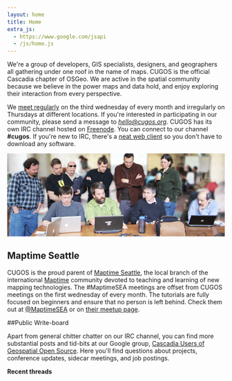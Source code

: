 ```yaml
---
layout: home
title: Home
extra_js:
  - https://www.google.com/jsapi
  - /js/home.js
---
```


We're a group of developers, GIS specialists, designers, and geographers all gathering under one roof in the name of maps. CUGOS is the official Cascadia chapter of OSGeo. We are active in the spatial community because we believe in the power maps and data hold, and enjoy exploring their interaction from every perspective.

We [meet regularly](/meetings) on the third wednesday of every month and irregularly on Thursdays at different locations. If you're interested in participating in our community, please send a message to <em>hello@cugos.org</em>. CUGOS has its own IRC channel hosted on [Freenode](https://freenode.net/). You can connect to our channel <strong>#cugos</strong>. If you're new to IRC, there's a [neat web client](http://webchat.freenode.net/) so you don't have to download any software.

![working and cugosing](/image/fall-fling-homepageshot.png)

## Maptime Seattle

CUGOS is the proud parent of [Maptime Seattle](http://maptimesea.github.io), the local branch of the international [Maptime](http://maptime.io) community devoted to teaching and learning of new mapping technologies. The #MaptimeSEA meetings are offset from CUGOS meetings on the first wednesday of every month. The tutorials are fully focused on beginners and ensure that no person is left behind. Check them out at [@MaptimeSEA](http://twitter.com/MaptimeSEA) or on [their meetup page](http://meetup.com/MaptimeSEA).

##Public Write-board

Apart from general chitter chatter on our IRC channel, you can find more substantial posts and tid-bits at our Google group, [Cascadia Users of Geospatial Open Source](https://groups.google.com/forum/#!forum/cugos). Here you'll find questions about projects, conference updates, sidecar meetings, and job postings.

**Recent threads**

<ul id="feed"></ul>
